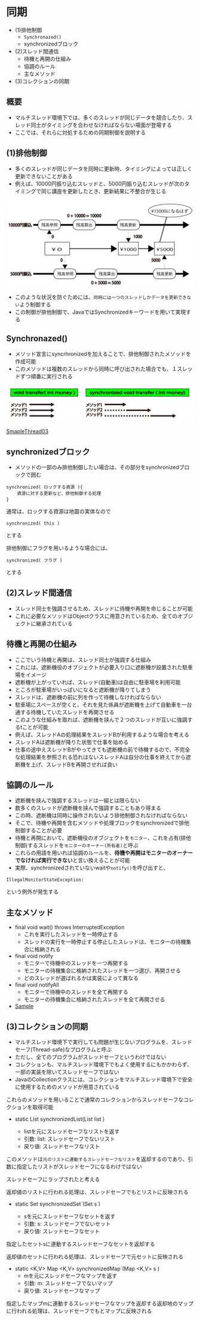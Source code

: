 # 同期

* (1)排他制御
    * `Synchronazed()`
    * synchronizedブロック
* (2)スレッド間通信
    * 待機と再開の仕組み
    * 協調のルール
    * 主なメソッド
* (3)コレクションの同期

## 概要

* マルチスレッド環境下では、多くのスレッドが同じデータを競合したり、スレッド同士がタイミングを合わせなければならない場面が登場する
* ここでは、それらに対処するための同期制御を説明する

## (1)排他制御

* 多くのスレッドが同じデータを同時に更新時、タイミングによっては正しく更新できないことがある
* 例えば、10000円振り込むスレッドと、5000円振り込むスレッドが次のタイミングで同じ講座を更新したとき、更新結果に不整合が生じる

![java_10](image/java_10.png)

* このような状況を防ぐためには、`同時には一つのスレッドしかデータを更新できない`よう制御する
* この制御が排他制御で、JavaではSynchronizedキーワードを用いて実現する

## Synchronazed()

* メソッド宣言にsyncrhronizedを加えることで、排他制御されたメソッドを作成可能
* このメソッドは複数のスレッドから同時に呼び出された場合でも、１スレッドずつ順番に実行される

![java_10](image/java_11.png)

[SmapleThread03](SmapleThread03.txt)

## synchronizedブロック

* メソッドの一部のみ排他制御したい場合は、その部分をsynchronizedブロックで囲む

```text
synchronized( ロックする資源 ){
    資源に対する更新など、排他制御する処理
}
```

通常は、ロックする資源は地震の実体なので

```text
synchronized( this )
```

とする

排他制御にフラグを用いるような場合には、

```text
synchronized( フラグ )
```

とする

## (2)スレッド間通信

* スレッド同士を強調させるため、スレッドに待機や再開を命じることが可能
* これに必要なメソッドはObjectクラスに用意されているため、全てのオブジェクトに継承されている

## 待機と再開の仕組み

* ここでいう待機と再開は、スレッド同士が強調する仕組み
* これには、遮断機役のオブジェクトが必要入り口に遮断機が設置された駐車場をイメージ
* 遮断機が上がっていれば、スレッド(自動車)は自由に駐車場を利用可能
* ところが駐車場がいっぱいになると遮断機が降りてしまう
* スレッドは、遮断機の前に列を作って待機しなければならない
* 駐車場にスペースが空くと、それを見た係員が遮断機を上げて自動車を一台通する待機していたスレッドを再開させる
* このような仕組みを取れば、遮断機を挟んで２つのスレッドが互いに強調するtことが可能
* 例えば、スレッドAの処理結果をスレッドBが利用するような場合を考える
* スレッドAは遮断機が降りた状態で仕事を始める
* 仕事の途中えスレッドBがやってきても遮断機の前で待機するので、不完全な処理結果を参照される恐れはないスレッドAは自分の仕事を終えてから遮断機を上げ、スレッドBを再開させれば良い

## 協調のルール

* 遮断機を挟んで強調するスレッドは一組とは限らない
* 数多くのスレッドが遮断機を挟んで強調することもあり得まる
* この時、遮断機は同時に操作されないよう排他制御されなければならない
* そこで、待機や再開を含むメソッドや処理ブロックをsynchronizedで排他制御することが必要
* 待機と再開において、遮断機役のオブジェクトを`モニター`、これを占有(排他制御)するスレッドを`モニターのオーナー(所有者)`と呼ぶ
* これらの用語を用いれば協調のルールを、**待機や再開はモニターのオーナーでなければ実行できない**と言い換えることが可能
* 実際、synchronizedされていないwaitや`notify()`を呼び出すと、

```text
IllegalMonitorStateException:
```

という例外が発生する

## 主なメソッド

* final void wait() throws InterruptedException
    * これを実行したスレッドを一時停止する
    * スレッドの実行を一時停止する停止したスレッドは、モニターの待機集合に格納される
*  final void notify
    * モニターで待機中のスレッドを一つ再開する
    * モニターの待機集合に格納されたスレッドを一つ選び、再開させる
    * どのスレッドが選ばれるかは実装によって異なる
*  final void notifyAll
    * モニターで待機中のスレッドを全て再開する
    * モニターの待機集合に格納されたスレッドを全て再開させる
* [Sample](SampleThread04.txt)

## (3)コレクションの同期

* マルチスレッド環境下で実行しても問題が生じないプログラムを、スレッドセーフ(Thread-safe)なプログラムと呼ぶ
* ただし、全てのプログラムがスレッドセーフというわけではない
* コレクションも、マルチスレッド環境下でもよく使用するにもかかわらず、一部の実装を除いてスレッドセーフではない
* JavaのCollectionクラスには、コレクションをマルチスレッド環境下で安全に使用するためのメソッドが用意されている

これらのメソッドを用いることで通常のコレクションからスレッドセーフなコレクションを取得可能

* static <T> List <T> synchronizedList(List <T> list )
    * listを元にスレッドセーフなリストを返す
    * 引数: list: スレッドセーフでないリスト
    * 戻り値: スレッドセーフなリスト

このメソッドは`元のリストに連動するスレッドセーフなリスト`を返却するのであり、引数に指定したリストがスレッドセーフになるわけではない

スレッドセーフにラップされたと考える

返却値のリストに行われる処理は、スレッドセーフでもとリストに反映される

* static <T> Set <T> synchronizedSet`(Set <T> s )
    * sを元にスレッドセーフなセットを返す
    * 引数: s: スレッドセーフでないセット
    * 戻り値: スレッドセーフなセット

指定したセットsに連動するスレッドセーフなセットを返却する

返却値のセットに行われる処理は、スレッドセーフで元セットに反映される


* static <K,V> Map <K,V> synchronizedMap`(Map <K,V> s )
    * mを元にスレッドセーフなマップを返す
    * 引数: m: スレッドセーフでないマップ
    * 戻り値: スレッドセーフなマップ

指定したマップmに連動するスレッドセーフなマップを返却する返却地のマップに行われる処理は、スレッドセーフでもとマップに反映される